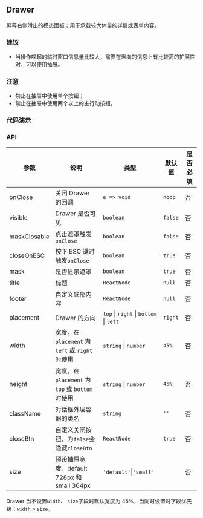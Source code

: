 ## Drawer

屏幕右侧滑出的模态面板；用于承载较大体量的详情或表单内容。

### 建议

- 当操作唤起的临时窗口信息量比较大，需要在纵向的信息上有比较高的扩展性时，可以使用抽屉。

### 注意

- 禁止在抽屉中使用单个按钮；
- 禁止在抽屉中使用两个以上的主行动按钮。

### 代码演示

<!-- demo-slot-1 -->
<!-- demo-slot-3 -->

### API

| 参数         | 说明                                             | 类型                                   | 默认值  | 是否必填 |
| ------------ | ------------------------------------------------ | -------------------------------------- | ------- | -------- |
| onClose      | 关闭 Drawer 的回调                               | `e => void`                            | `noop`  | 否       |
| visible      | Drawer 是否可见                                  | `boolean`                              | `false` | 否       |
| maskClosable | 点击遮罩触发`onClose`                            | `boolean`                              | `false` | 否       |
| closeOnESC   | 按下 ESC 键时触发`onClose`                       | `boolean`                              | `true`  | 否       |
| mask         | 是否显示遮罩                                     | `boolean`                              | `true`  | 否       |
| title        | 标题                                             | `ReactNode`                            | `null`  | 否       |
| footer       | 自定义底部内容                                   | `ReactNode`                            | `null`  | 否       |
| placement    | Drawer 的方向                                    | `top` \| `right` \| `bottom` \| `left` | `right` | 否       |
| width        | 宽度，在 `placement` 为 `left` 或 `right` 时使用 | `string` \| `number`                   | `45%`   | 否       |
| height       | 宽度，在 `placement` 为 `top` 或 `bottom` 时使用 | `string` \| `number`                   | `45%`   | 否       |
| className    | 对话框外层容器的类名                             | `string`                               | `''`    | 否       |
| closeBtn     | 自定义关闭按钮，为`false`会隐藏`closeBtn`        | `ReactNode`                            | `true`  | 否       |
| size         | 预设抽屉宽度，default 728px 和 small 364px       | `'default'`\|`'small'`                 |         | 否       |

Drawer 当不设置`width`、 `size`字段时默认宽度为 45%，当同时设置时字段优先级：`width` > `size`。